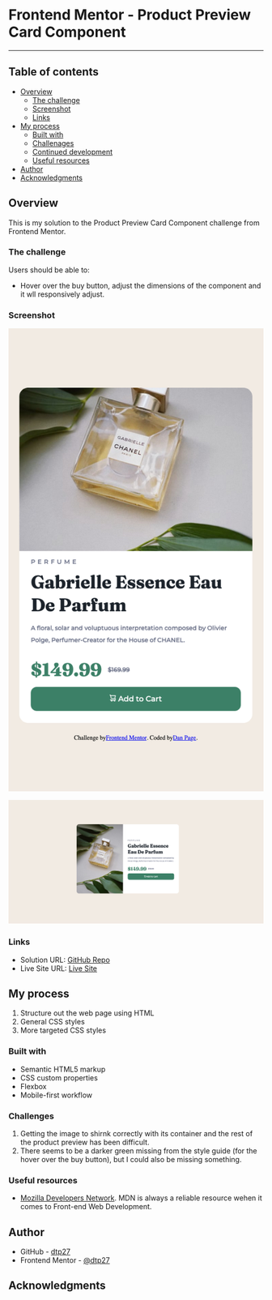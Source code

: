 # Frontend Mentor - Product Preview Card Component

---

## Table of contents

- [Overview](#overview)
  - [The challenge](#the-challenge)
  - [Screenshot](#screenshot)
  - [Links](#links)
- [My process](#my-process)
  - [Built with](#built-with)
  - [Challenages](#what-i-learned)
  - [Continued development](#continued-development)
  - [Useful resources](#useful-resources)
- [Author](#author)
- [Acknowledgments](#acknowledgments)


## Overview
This is my solution to the Product Preview Card Component challenge from Frontend Mentor.

### The challenge

Users should be able to:

- Hover over the buy button, adjust the dimensions of the component and it wll responsively adjust.

### Screenshot

![](./screenshot-mobile.png)

![](./screenshot-desktop.png)


### Links

- Solution URL: [GitHub Repo](https://github.com/dtp27/product-preview-card-component)
- Live Site URL: [Live Site](https://your-live-site-url.com)

## My process
1. Structure out the web page using HTML
2. General CSS styles
3. More targeted CSS styles

### Built with

- Semantic HTML5 markup
- CSS custom properties
- Flexbox
- Mobile-first workflow

### Challenges
1. Getting the image to shirnk correctly with its container and the rest of the product preview has been difficult.
2. There seems to be a darker green missing from the style guide (for the hover over the buy button), but I could also be missing something.

### Useful resources

- [Mozilla Developers Network](https://developer.mozilla.org/en-US/). MDN is always a reliable resource wehen it comes to Front-end Web Development.

## Author

- GitHub - [dtp27](https://github.com/dtp27)
- Frontend Mentor - [@dtp27](https://www.frontendmentor.io/profile/dtp27)

## Acknowledgments


